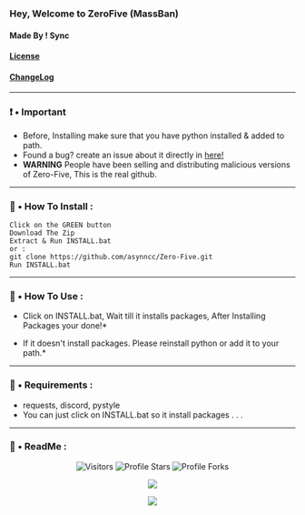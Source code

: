 ### Hey, Welcome to ZeroFive (MassBan)
#### Made By ! Sync
#### [License](https://github.com/asynncc/Zero-Five/blob/main/LICENSE)
#### [ChangeLog](https://github.com/asynncc/Zero-Five/blob/main/ChangeLog.md)

___

### ❗ • Important
* Before, Installing make sure that you have python installed & added to path.
* Found a bug? create an issue about it directly in [here!](https://github.com/asynncc/Zero-Five/issues/new/choose)
* **WARNING** People have been selling and distributing malicious versions of Zero-Five, This is the real github. 
___

### 🎪 • How To Install : 
```
Click on the GREEN button
Download The Zip
Extract & Run INSTALL.bat
or :
git clone https://github.com/asynncc/Zero-Five.git
Run INSTALL.bat
```
___

### 🧠 • How To Use :
* Click on INSTALL.bat, Wait till it installs packages, After Installing Packages your done!*

* If it doesn't install packages. Please reinstall python or add it to your path.*
___


### 🌱 • Requirements : 
* requests, discord, pystyle
* You can just click on INSTALL.bat so it install packages . . . 
___

### 👾 • ReadMe : 
<p align="center"><img src="https://gpvc.arturio.dev/asynncc" alt="Visitors"></a>
<img src="https://img.shields.io/badge/dynamic/json?&label=Total%20Stars&color=bb2527&style=flat&style=for-the-badge&query=%24.stars&url=https://api.github-star-counter.workers.dev/user/asynncc" alt="Profile Stars"></a>
<img src="https://img.shields.io/badge/dynamic/json?&label=Total%20Forks&color=bb2527&style=flat&style=for-the-badge&query=%24.forks&url=https://api.github-star-counter.workers.dev/user/asynncc" alt="Profile Forks"></a>
<p align="center">  
<img src="https://github-readme-stats.vercel.app/api?username=asynncc&show_icons=true&theme=dark&count_private=true">
</p>
<p align="center">  
<img src="https://github-readme-stats.vercel.app/api/top-langs/?username=asynncc&theme=blue-green">
</p>
